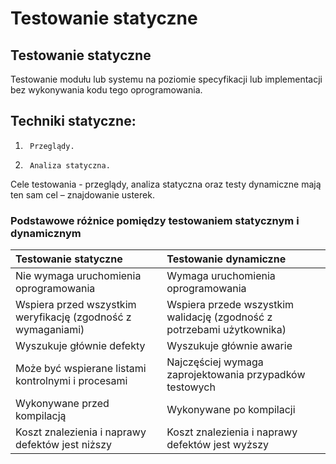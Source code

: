 # Testowanie statyczne

## Testowanie statyczne

Testowanie modułu lub systemu na poziomie specyfikacji lub implementacji bez wykonywania kodu tego oprogramowania.

## **Techniki statyczne:**

1.      Przeglądy.

2.      Analiza statyczna.

Cele testowania - przeglądy, analiza statyczna oraz testy dynamiczne mają ten sam cel – znajdowanie usterek.

###  **Podstawowe różnice pomiędzy testowaniem statycznym i dynamicznym**

| **Testowanie statyczne** | **Testowanie dynamiczne** |
| :--- | :--- |
| Nie wymaga uruchomienia oprogramowania | Wymaga uruchomienia oprogramowania |
| Wspiera przed wszystkim weryfikację \(zgodność z wymaganiami\) | Wspiera przede wszystkim walidację \(zgodność z potrzebami użytkownika\) |
| Wyszukuje głównie defekty | Wyszukuje głównie awarie |
| Może być wspierane listami kontrolnymi i procesami | Najczęściej wymaga zaprojektowania przypadków testowych |
| Wykonywane przed kompilacją | Wykonywane po kompilacji |
| Koszt znalezienia i naprawy defektów jest niższy | Koszt znalezienia i naprawy defektów jest wyższy |



